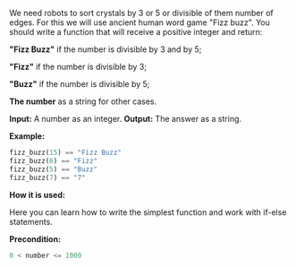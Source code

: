 We need robots to sort crystals by 3 or 5 or divisible of them number of edges.
 For this we will use ancient human word game "Fizz buzz".
You should write a function that will receive a positive integer and return:

**"Fizz Buzz"** if the number is divisible by 3 and by 5;

**"Fizz"** if the number is divisible by 3;

**"Buzz"** if the number is divisible by 5;

**The number** as a string for other cases.

**Input:** A number as an integer.
**Output:** The answer as a string.

**Example:**

```python
fizz_buzz(15) == "Fizz Buzz"
fizz_buzz(6) == "Fizz"
fizz_buzz(5) == "Buzz"
fizz_buzz(7) == "7"
```

**How it is used:**

Here you can learn how to write the simplest function and work with if-else statements.

**Precondition:**

```python
0 < number <= 1000
```
